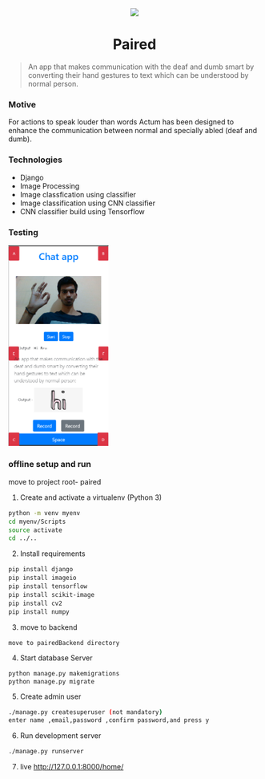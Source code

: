 <p align="center"><img src="https://image.flaticon.com/icons/svg/2036/2036962.svg" align="center" width="175"></p>
<h1 align="center">Paired</h1>

> An app that makes communication with the deaf and dumb smart by converting their hand gestures to text which can be understood by normal person.

### Motive

For actions to speak louder than words Actum has been designed to enhance the communication between normal and specially abled (deaf and dumb).

### Technologies

- Django
- Image Processing
- Image classfication using classifier
- Image classification using CNN classifier
- CNN classifier build using Tensorflow

### Testing

<img src="sample.png" width="200">


### offline setup and run

move to project root-  paired


1. Create and activate a virtualenv (Python 3)
```bash
python -m venv myenv
cd myenv/Scripts
source activate
cd ../..
```
2. Install requirements
```bash
pip install django
pip install imageio
pip install tensorflow
pip install scikit-image
pip install cv2
pip install numpy
```
3. move to backend
```
move to pairedBackend directory

```
4. Start database Server
```
python manage.py makemigrations
python manage.py migrate

```


5. Create admin user
```bash
./manage.py createsuperuser (not mandatory)
enter name ,email,password ,confirm password,and press y
```

6. Run development server
```bash
./manage.py runserver
```

7. live
http://127.0.0.1:8000/home/


